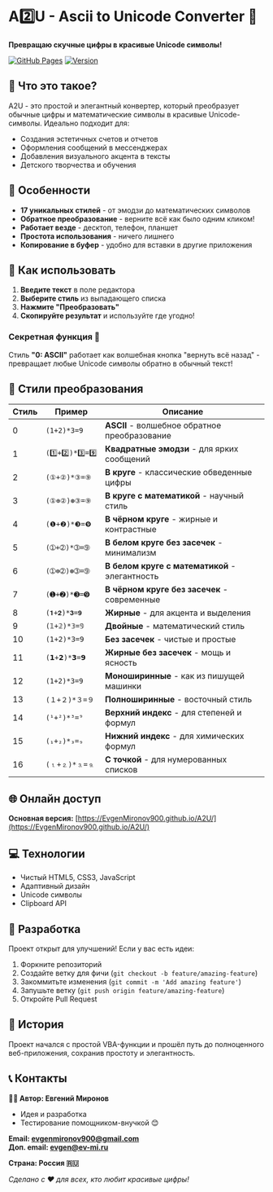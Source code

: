 # A2️⃣U - Ascii to Unicode Converter 🎨

**Превращаю скучные цифры в красивые Unicode символы!**

[![GitHub Pages](https://img.shields.io/badge/GitHub-Pages-brightgreen)](https://EvgenMironov900.github.io/A2U/)
[![Version](https://img.shields.io/badge/version-2.0-blue)](https://github.com/EvgenMironov900/A2U)

## 🌟 Что это такое?

A2U - это простой и элегантный конвертер, который преобразует обычные цифры и математические символы в красивые Unicode-символы. Идеально подходит для:

- Создания эстетичных счетов и отчетов
- Оформления сообщений в мессенджерах
- Добавления визуального акцента в тексты
- Детского творчества и обучения

## 🎯 Особенности

- **17 уникальных стилей** - от эмодзи до математических символов
- **Обратное преобразование** - верните всё как было одним кликом!
- **Работает везде** - десктоп, телефон, планшет
- **Простота использования** - ничего лишнего
- **Копирование в буфер** - удобно для вставки в другие приложения

## 🚀 Как использовать

1. **Введите текст** в поле редактора
2. **Выберите стиль** из выпадающего списка
3. **Нажмите "Преобразовать"**
4. **Скопируйте результат** и используйте где угодно!

### Секретная функция 🔐
Стиль **"0: ASCII"** работает как волшебная кнопка "вернуть всё назад" - превращает любые Unicode символы обратно в обычный текст!

## 🎨 Стили преобразования

| Стиль | Пример | Описание |
|-------|--------|----------|
| 0 | `(1+2)*3=9` | **ASCII** - волшебное обратное преобразование |
| 1 | `(1️⃣+2️⃣)*3️⃣=9️⃣` | **Квадратные эмодзи** - для ярких сообщений |
| 2 | `(①+②)*③=⑨` | **В круге** - классические обведенные цифры |
| 3 | `(①⊕②)⊛③=⑨` | **В круге с математикой** - научный стиль |
| 4 | `(❶+❷)*❸=❾` | **В чёрном круге** - жирные и контрастные |
| 5 | `(➀+➁)*➂=➈` | **В белом круге без засечек** - минимализм |
| 6 | `(➀⊕➁)⊛➂=➈` | **В белом круге с математикой** - элегантность |
| 7 | `(➊+➋)*➌=➒` | **В чёрном круге без засечек** - современные |
| 8 | `(𝟏+𝟐)*𝟑=𝟗` | **Жирные** - для акцента и выделения |
| 9 | `(𝟙+𝟚)*𝟛=𝟡` | **Двойные** - математический стиль |
| 10 | `(𝟣+𝟤)*𝟥=𝟫` | **Без засечек** - чистые и простые |
| 11 | `(𝟭+𝟮)*𝟯=𝟵` | **Жирные без засечек** - мощь и ясность |
| 12 | `(𝟷+𝟸)*𝟹=𝟿` | **Моноширинные** - как из пишущей машинки |
| 13 | `(１+２)*３=９` | **Полноширинные** - восточный стиль |
| 14 | `(¹+²)*³=⁹` | **Верхний индекс** - для степеней и формул |
| 15 | `(₁+₂)*₃=₉` | **Нижний индекс** - для химических формул |
| 16 | `(⒈+⒉)*⒊=⒐` | **С точкой** - для нумерованных списков |

## 🌐 Онлайн доступ

**Основная версия:** [https://EvgenMironov900.github.io/A2U/](https://EvgenMironov900.github.io/A2U/)

## 💻 Технологии

- Чистый HTML5, CSS3, JavaScript
- Адаптивный дизайн
- Unicode символы
- Clipboard API

## 🤝 Разработка

Проект открыт для улучшений! Если у вас есть идеи:

1. Форкните репозиторий
2. Создайте ветку для фичи (`git checkout -b feature/amazing-feature`)
3. Закоммитьте изменения (`git commit -m 'Add amazing feature'`)
4. Запушьте ветку (`git push origin feature/amazing-feature`)
5. Откройте Pull Request

## 📝 История

Проект начался с простой VBA-функции и прошёл путь до полноценного веб-приложения, сохранив простоту и элегантность.

## 📞 Контакты

**👨‍💻 Автор: Евгений Миронов** 
- Идея и разработка
- Тестирование помощником-внучкой 😊

**Email: evgenmironov900@gmail.com**  
**Доп. email: evgen@ev-mi.ru** 

**Страна: Россия 🇷🇺**


*Сделано с ❤️ для всех, кто любит красивые цифры!*
